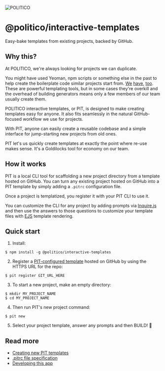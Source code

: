 ![POLITICO](https://www.politico.com/interactives/cdn/images/badge.svg)

# @politico/interactive-templates

Easy-bake templates from existing projects, backed by GitHub.

## Why this?

At POLITICO, we're always looking for projects we can duplicate.

You might have used Yeoman, npm scripts or something else in the past to help create the boilerplate code similar projects start from. [We](https://github.com/The-Politico/generator-politico-django) [have](https://github.com/The-Politico/generator-politico-graphics), [too](https://github.com/The-Politico/generator-politico-interactives). These are powerful templating tools, but in some cases they're overkill and the overhead of building generators means only a few members of our team usually create them.

POLITICO interactive templates, or PIT, is designed to make creating templates easy for anyone. It also fits seamlessly in the natural GitHub-focused workflow we use for projects.

With PIT, anyone can easily create a reusable codebase and a simple interface for jump-starting new projects from old ones.

PIT let's us quickly create templates at exactly the point where re-use makes sense. It's a Goldilocks tool for economy on our team.

## How it works

PIT is a local CLI tool for scaffolding a new project directory from a template hosted on GitHub. You can turn any existing project hosted on GitHub into a PIT template by simply adding a `.pitrc` configuration file.

Once a project is templatized, you register it with your PIT CLI to use it.

You can customize the CLI for any project by adding prompts via [Inquire.js](https://github.com/SBoudrias/Inquirer.js/) and then use the answers to those questions to customize your template files with [EJS](https://ejs.co/) template rendering.


## Quick start

1. Install:

  ```
  $ npm install -g @politico/interactive-templates
  ```

2. Register a [PIT-configured template](docs/templates.md) hosted on GitHub by using the HTTPS URL for the repo:

  ```
  $ pit register GIT_URL_HERE
  ```

3. To start a new project, make an empty directory:

  ```
  $ mkdir MY_PROJECT_NAME
  $ cd MY_PROJECT_NAME
  ```

4. Then run PIT's new project command:

  ```
  $ pit new
  ```

5. Select your project template, answer any prompts and then BUILD! 🚀

## Read more
- [Creating new PIT templates](docs/templates.md)
- [.pitrc file specification](docs/pitrc.md)
- [Developing this app](docs/developing.md)
